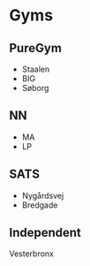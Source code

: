 # Gyms

## PureGym

- Staalen
- BIG
- Søborg

## NN

- MA
- LP

## SATS

- Nygårdsvej
- Bredgade

## Independent

Vesterbronx

